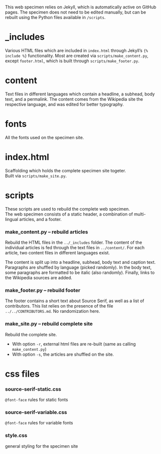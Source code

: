 This web specimen relies on Jekyll, which is automatically active on GitHub pages. The specimen does not need to be edited manually, but can be rebuilt using the Python files available in `/scripts`.

# \_includes

Various HTML files which are included in `index.html` through Jekyll’s `{% include %}` functionality. Most are created via `scripts/make_content.py`, except `footer.html`, which is built through `scripts/make_footer.py`.


# content

Text files in different languages which contain a headline, a subhead, body text, and a permalink. The content comes from the Wikipedia site the respective language, and was edited for better typography.


# fonts

All the fonts used on the specimen site.


# index.html

Scaffolding which holds the complete specimen site togeter.  
Built via `scripts/make_site.py`.


# scripts

These scripts are used to rebuild the complete web specimen.  
The web specimen consists of a static header, a combination of multi-lingual articles, and a footer.

### make_content.py – rebuild articles
Rebuild the HTML files in the `../_includes` folder.
The content of the individual articles is fed through the text files in `../content/`. For each article, two content files in different languages exist.

The content is split up into a headline, subhead, body text and caption text. Paragraphs are shuffled by language (picked randomly). In the body text, some paragraphs are formatted to be italic (also randomly). Finally, links to the Wikipedia sources are added.

### make_footer.py – rebuild footer
The footer contains a short text about Source Serif, as well as a list of contributors. This list relies on the presence of the file `../../CONTRIBUTORS.md`. No randomization here.

### make_site.py – rebuild complete site
Rebuild the complete site.

- With option `-r`, external html files are re-built (same as calling `make_content.py`)
- With option `-s`, the articles are shuffled on the site.



# css files

### source-serif-static.css
`@font-face` rules for static fonts

### source-serif-variable.css
`@font-face` rules for variable fonts

### style.css
general styling for the specimen site
